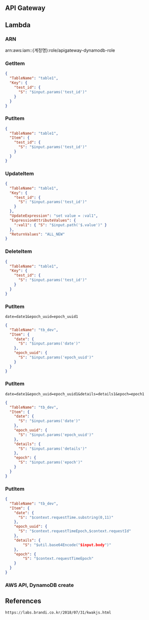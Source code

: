 ## API Gateway

## Lambda

### ARN

arn:aws:iam::{계정명}:role/apigateway-dynamodb-role

### GetItem

```json
{
  "TableName": "table1",
  "Key": {
    "test_id": {
      "S": "$input.params('test_id')"
    }
  }
}
```

### PutItem

```json
{
  "TableName": "table1",
  "Item": {
    "test_id": {
      "S": "$input.params('test_id')"
    }
  }
}
```

### UpdateItem

```json
{
  "TableName": "table1",
  "Key": {
    "test_id": {
      "S": "$input.params('test_id')"
    }
  },
  "UpdateExpression": "set value = :val1",
  "ExpressionAttributeValues": {
    ":val1": { "S": "$input.path('$.value')" }
  },
  "ReturnValues": "ALL_NEW"
}
```

### DeleteItem

```json
{
  "TableName": "table1",
  "Key": {
    "test_id": {
      "S": "$input.params('test_id')"
    }
  }
}
```

### PutItem

    date=date1&epoch_uuid=epoch_uuid1

```json
{
  "TableName": "tb_dev",
  "Item": {
    "date": {
      "S": "$input.params('date')"
    },
    "epoch_uuid": {
      "S": "$input.params('epoch_uuid')"
    }
  }
}
```

### PutItem

    date=date1&epoch_uuid=epoch_uuid1&details=details1&epoch=epoch1

```json
{
  "TableName": "tb_dev",
  "Item": {
    "date": {
      "S": "$input.params('date')"
    },
    "epoch_uuid": {
      "S": "$input.params('epoch_uuid')"
    },
    "details": {
      "S": "$input.params('details')"
    },
    "epoch": {
      "S": "$input.params('epoch')"
    }
  }
}
```

### PutItem

```json
{
  "TableName": "tb_dev",
  "Item": {
    "date": {
      "S": "$context.requestTime.substring(0,11)"
    },
    "epoch_uuid": {
      "S": "$context.requestTimeEpoch,$context.requestId"
    },
    "details": {
        "S": "$util.base64Encode("$input.body")"
    },
    "epoch": {
        "S": "$context.requestTimeEpoch"
    }
  }
}
```

### AWS API, DynamoDB create

<!-- <img width="700" src="../static/img/aws_api/001.png"/>
<img width="700" src="../static/img/aws_api/002.png"/>
<img width="700" src="../static/img/aws_api/003.png"/>
<img width="700" src="../static/img/aws_api/004.png"/>
<img width="700" src="../static/img/aws_api/005.png"/>
<img width="700" src="../static/img/aws_api/006.png"/> -->

## References

    https://labs.brandi.co.kr/2018/07/31/kwakjs.html
